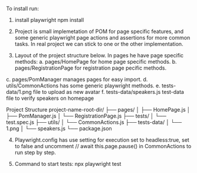 To install run:

1. install playwright
npm install

2. Project is small implemetation of POM for page specific features,
and some generic playwright page actions and assertions for more common tasks. 
In real project we can stick to one or the other implementation. 

3. Layout of the project structure below.
In pages he have page specific methods:
a. pages/HomePage for home page specific methods.
b. pages/RegistrationPage for registration page pecific methods.

c. pages/PomManager manages pages for easy import. 
d. utils/CommonActions has some generic playwright methods.
e. tests-data/1.png file to upload as new avatar
f. tests-data/speakers.js test-data file to verify speakers on homepage

Project Structure
project-name-root-dir/
├── pages/
│   ├── HomePage.js
│   ├── PomManager.js
│   └── RegistrationPage.js
├── tests/
│   └── test.spec.js
├── utils/
│   └── CommonActions.js
├── tests-data/
│   └── 1.png
│   └── speakers.js
└── package.json

4. Playwright.config has use setting for execution set to headless:true, set to false and uncomment
// await this.page.pause() in CommonActions to run step by step.

5. Command to start tests:
npx playwright test

